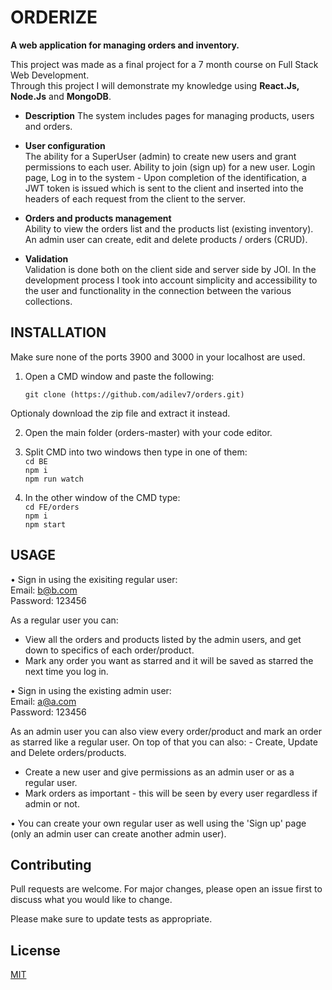 # ORDERIZE

**A web application for managing orders and inventory.**

This project was made as a final project for a 7 month course on Full Stack Web Development.  
Through this project I will demonstrate my knowledge using **React.Js, Node.Js** and **MongoDB**.

- **Description**
  The system includes pages for managing products, users and orders.

- **User configuration**  
  The ability for a SuperUser (admin) to create new users and grant permissions to each user.
  Ability to join (sign up) for a new user.
  Login page, Log in to the system - Upon completion of the identification, a JWT token is issued which is sent to the client and inserted into the headers of each request from the client to the server.

- **Orders and products management**  
  Ability to view the orders list and the products list (existing inventory).
  An admin user can create, edit and delete products / orders (CRUD).

- **Validation**  
  Validation is done both on the client side and server side by JOI.
  In the development process I took into account simplicity and accessibility to the user and functionality in the connection between the various collections.

## INSTALLATION

Make sure none of the ports 3900 and 3000 in your localhost are used.

1. Open a CMD window and paste the following:

   ```
   git clone (https://github.com/adilev7/orders.git)
   ```

Optionaly download the zip file and extract it instead.

2. Open the main folder (orders-master) with your code editor.
3. Split CMD into two windows then type in one of them:  
   `cd BE`  
   `npm i`  
   `npm run watch`

4. In the other window of the CMD type:  
   `cd FE/orders`  
   `npm i`  
   `npm start`

## USAGE

• Sign in using the exisiting regular user:  
 Email: b@b.com  
 Password: 123456

As a regular user you can:

- View all the orders and products listed by the admin users, and get down to specifics of each order/product.
- Mark any order you want as starred and it will be saved as starred the next time you log in.

• Sign in using the existing admin user:  
 Email: a@a.com  
 Password: 123456

As an admin user you can also view every order/product and mark an order as starred like a regular user.
On top of that you can also: - Create, Update and Delete orders/products.

- Create a new user and give permissions as an admin user or as a regular user.
- Mark orders as important - this will be seen by every user regardless if admin or not.

• You can create your own regular user as well using the 'Sign up' page (only an admin user can create another admin user).

## Contributing

Pull requests are welcome. For major changes, please open an issue first to discuss what you would like to change.

Please make sure to update tests as appropriate.

## License

[MIT](https://choosealicense.com/licenses/mit/)
